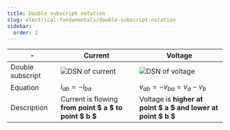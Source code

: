 ```yaml
---
title: Double subscript notation
slug: electrical-fundamentals/double-subscript-notation
sidebar:
  order: 2
---
```


| -                | Current                                                | Voltage                                                       |
| ---------------- | ------------------------------------------------------ | ------------------------------------------------------------- |
| Double subscript | ![DSN of current](/electrical/dsn-current.jpg)         | ![DSN of voltage](/electrical/dsn-voltage.jpg)                |
| Equation         | $i_{ab} = -i_{ba}$                                     | $v_{ab} = -v_{ba} = v_a - v_b$                                |
| Description      | Current is flowing **from point $ a $ to point $ b $** | Voltage is **higher at point $ a $ and lower at point $ b $** |
